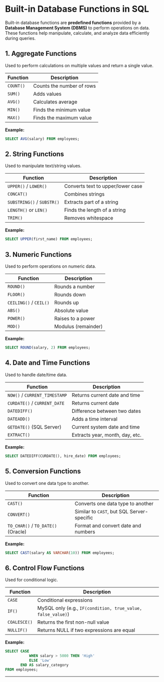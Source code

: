 
#  Built-in Database Functions in SQL

Built-in database functions are **predefined functions** provided by a **Database Management System (DBMS)** to perform operations on data. These functions help manipulate, calculate, and analyze data efficiently during queries.



##  1. Aggregate Functions
Used to perform calculations on multiple values and return a single value.

| Function | Description |
|----------|-------------|
| `COUNT()` | Counts the number of rows |
| `SUM()` | Adds values |
| `AVG()` | Calculates average |
| `MIN()` | Finds the minimum value |
| `MAX()` | Finds the maximum value |

**Example:**
```sql
SELECT AVG(salary) FROM employees;
```



##  2. String Functions
Used to manipulate text/string values.

| Function | Description |
|----------|-------------|
| `UPPER()` / `LOWER()` | Converts text to upper/lower case |
| `CONCAT()` | Combines strings |
| `SUBSTRING()` / `SUBSTR()` | Extracts part of a string |
| `LENGTH()` or `LEN()` | Finds the length of a string |
| `TRIM()` | Removes whitespace |

**Example:**
```sql
SELECT UPPER(first_name) FROM employees;
```



##  3. Numeric Functions
Used to perform operations on numeric data.

| Function | Description |
|----------|-------------|
| `ROUND()` | Rounds a number |
| `FLOOR()` | Rounds down |
| `CEILING()` / `CEIL()` | Rounds up |
| `ABS()` | Absolute value |
| `POWER()` | Raises to a power |
| `MOD()` | Modulus (remainder) |

**Example:**
```sql
SELECT ROUND(salary, 2) FROM employees;
```



##  4. Date and Time Functions
Used to handle date/time data.

| Function | Description |
|----------|-------------|
| `NOW()` / `CURRENT_TIMESTAMP` | Returns current date and time |
| `CURDATE()` / `CURRENT_DATE` | Returns current date |
| `DATEDIFF()` | Difference between two dates |
| `DATEADD()` | Adds a time interval |
| `GETDATE()` (SQL Server) | Current system date and time |
| `EXTRACT()` | Extracts year, month, day, etc. |

**Example:**
```sql
SELECT DATEDIFF(CURDATE(), hire_date) FROM employees;
```



##  5. Conversion Functions
Used to convert one data type to another.

| Function | Description |
|----------|-------------|
| `CAST()` | Converts one data type to another |
| `CONVERT()` | Similar to `CAST`, but SQL Server-specific |
| `TO_CHAR()` / `TO_DATE()` (Oracle) | Format and convert date and numbers |

**Example:**
```sql
SELECT CAST(salary AS VARCHAR(10)) FROM employees;
```



##  6. Control Flow Functions
Used for conditional logic.

| Function | Description |
|----------|-------------|
| `CASE` | Conditional expressions |
| `IF()` | MySQL only (e.g., `IF(condition, true_value, false_value)`) |
| `COALESCE()` | Returns the first non-null value |
| `NULLIF()` | Returns NULL if two expressions are equal |

**Example:**
```sql
SELECT CASE 
           WHEN salary > 5000 THEN 'High' 
           ELSE 'Low' 
       END AS salary_category 
FROM employees;
```

---
